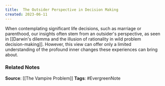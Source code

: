 ```yaml
---
title:  The Outsider Perspective in Decision Making
created: 2023-06-11
---
```


When contemplating significant life decisions, such as marriage or parenthood, our insights often stem from an outsider's perspective, as seen in [[Darwin's dilemma and the illusion of rationality in wild problem decision-making]]. However, this view can offer only a limited understanding of the profound inner changes these experiences can bring about.

### Related Notes
**Source**: [[The Vampire Problem]]
**Tags**: #EvergreenNote
